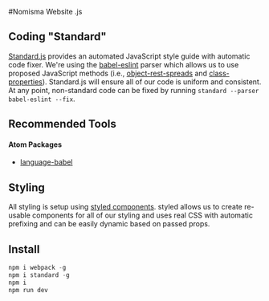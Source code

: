 #Nomisma Website .js

## Coding "Standard"
[Standard.js](https://standardjs.com/) provides an automated JavaScript style guide with automatic code fixer.  We're using the [babel-eslint](https://github.com/babel/babel-eslint) parser which allows us to use proposed JavaScript methods (i.e., [object-rest-spreads](https://babeljs.io/docs/plugins/transform-object-rest-spread/) and [class-properties](https://babeljs.io/docs/plugins/transform-class-properties/)).  Standard.js will ensure all of our code is uniform and consistent.  At any point, non-standard code can be fixed by running `standard --parser babel-eslint --fix`.

## Recommended Tools

#### Atom Packages
- [language-babel](https://atom.io/packages/language-babel)

## Styling
All styling is setup using [styled components](https://www.styled-components.com/).  styled allows us to create re-usable components for all of our styling and uses real CSS with automatic prefixing and can be easily dynamic based on passed props.

## Install

```javascript
npm i webpack -g
npm i standard -g
npm i
npm run dev
```
